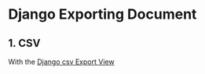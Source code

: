 # Django Exporting Document

## 1. CSV
With the [Django csv Export View](https://github.com/user/repo/blob/branch/other_file.md)
